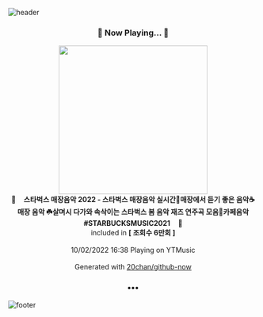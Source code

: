 ![header](https://capsule-render.vercel.app/api?type=wave&height=170&section=header&text=Hi.%20I'm%20SHIFT&fontColor=090707&fontAlignX=45&fontAlignY=65&fontSize=100)

<h3 align="center">🎵 Now Playing... 🎵</h3>
<p align="center">
  <a href="https://music.youtube.com/watch?v=wiOnXFPjFvA">
    <img width="300" src="https://i.ytimg.com/vi/wiOnXFPjFvA/sddefault.jpg?sqp=-oaymwEWCJADEOEBIAQqCghqEJQEGHgg6AJIWg&rs">
  </a>
  <br>
  🎵&nbsp&nbsp&nbsp <b>스타벅스 매장음악 2022 - 스타벅스 매장음악 실시간🥤매장에서 듣기 좋은 음악☕매장 음악 ☘️살며시 다가와 속삭이는 스타벅스 봄 음악 재즈 연주곡 모음💐카페음악 #STARBUCKSMUSIC2021</b> &nbsp&nbsp&nbsp🎵
  <br>
  included in <b>[ 조회수 6만회 ]</b>
  
  <br />
  <br />
  10/02/2022 16:38 Playing on YTMusic
  <br />
  <br />
  Generated with <a href="https://github.com/20chan/github-now">20chan/github-now</a>
</p>

<h3 align="center">•••</h3>

![footer](https://capsule-render.vercel.app/api?type=wave&height=150&section=footer)
